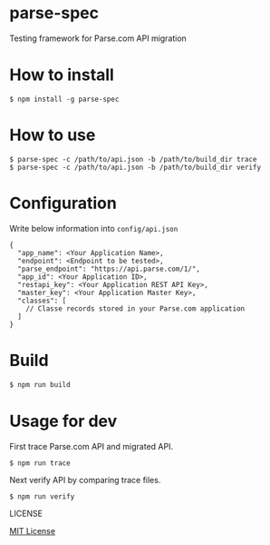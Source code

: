 parse-spec
========

Testing framework for Parse.com API migration

# How to install

```
$ npm install -g parse-spec
```

# How to use

```
$ parse-spec -c /path/to/api.json -b /path/to/build_dir trace
$ parse-spec -c /path/to/api.json -b /path/to/build_dir verify
```

# Configuration

Write below information into `config/api.json`

```
{
  "app_name": <Your Application Name>,
  "endpoint": <Endpoint to be tested>,
  "parse_endpoint": "https://api.parse.com/1/",
  "app_id": <Your Application ID>,
  "restapi_key": <Your Application REST API Key>,
  "master_key": <Your Application Master Key>,
  "classes": [
    // Classe records stored in your Parse.com application
  ]
}
```

# Build

```js
$ npm run build
```

# Usage for dev

First trace Parse.com API and migrated API.

```
$ npm run trace
```

Next verify API by comparing trace files.

```
$ npm run verify
```

LICENSE

[MIT License](https://opensource.org/licenses/MIT)

